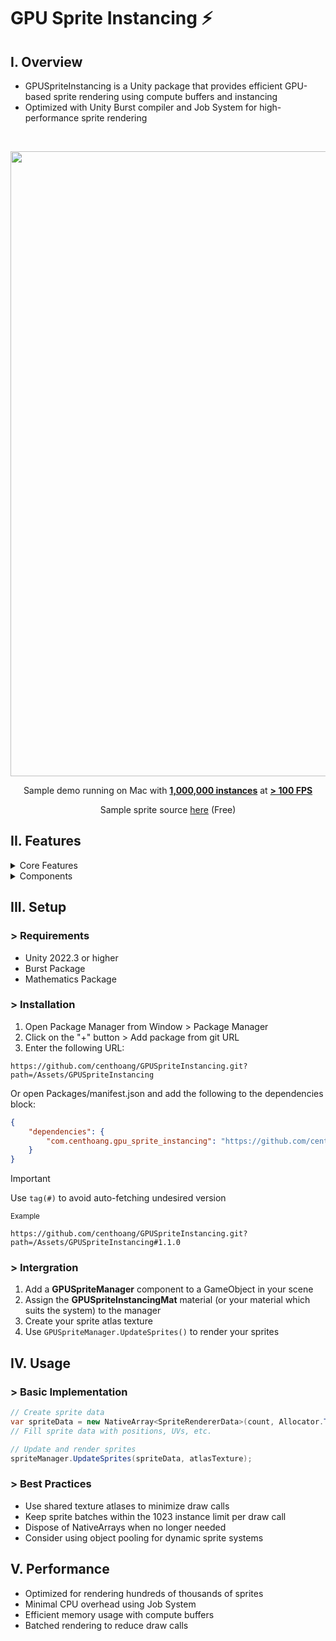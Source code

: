 # GPU Sprite Instancing :zap:

## I. Overview

* GPUSpriteInstancing is a Unity package that provides efficient GPU-based sprite rendering using compute buffers and instancing
* Optimized with Unity Burst compiler and Job System for high-performance sprite rendering

<br />

<p align="center">
  <img src="/Assets/DocResources/Gifs/SampleDemo.gif" width="1000"> </p>

<p align="center"> Sample demo running on Mac with <u><strong>1,000,000 instances</strong></u> at <u><strong>> 100 FPS</strong></u> </p>

<p align="center"> Sample sprite source <a href="https://cupnooble.itch.io/sprout-lands-asset-pack">here</a> (Free) </p>

## II. Features

  <details>
  <summary>Core Features</summary>
  
  * GPU Instanced Sprite Rendering
  * Batched Drawing System
  * Sprite Atlas Support
  * Memory Management
  * Buffer Management
  * Job System Integration
  * Burst Compilation
  </details>

  <details>
  <summary>Components</summary>

  * GPU Sprite Manager
  * Instance Renderer
  * Custom Shader
  * Sprite Data Structure
  </details>

## III. Setup

### **>** Requirements

* Unity 2022.3 or higher
* Burst Package
* Mathematics Package

### **>** Installation

1. Open Package Manager from Window > Package Manager
2. Click on the "+" button > Add package from git URL
3. Enter the following URL:

```
https://github.com/centhoang/GPUSpriteInstancing.git?path=/Assets/GPUSpriteInstancing
```

Or open Packages/manifest.json and add the following to the dependencies block:

```json
{
    "dependencies": {
        "com.centhoang.gpu_sprite_instancing": "https://github.com/centhoang/GPUSpriteInstancing.git?path=/Assets/GPUSpriteInstancing"
    }
}
```

> [!IMPORTANT]
> Use `tag(#)` to avoid auto-fetching undesired version
>
> <sub>Example</sub>
> ```
> https://github.com/centhoang/GPUSpriteInstancing.git?path=/Assets/GPUSpriteInstancing#1.1.0
> ```

### **>** Intergration

1. Add a **GPUSpriteManager** component to a GameObject in your scene
2. Assign the **GPUSpriteInstancingMat** material (or your material which suits the system) to the manager
3. Create your sprite atlas texture
4. Use `GPUSpriteManager.UpdateSprites()` to render your sprites

###

## IV. Usage

### **>** Basic Implementation

```c#
// Create sprite data
var spriteData = new NativeArray<SpriteRendererData>(count, Allocator.Temp);
// Fill sprite data with positions, UVs, etc.

// Update and render sprites
spriteManager.UpdateSprites(spriteData, atlasTexture);

```

###

### **>** Best Practices

- Use shared texture atlases to minimize draw calls
- Keep sprite batches within the 1023 instance limit per draw call
- Dispose of NativeArrays when no longer needed
- Consider using object pooling for dynamic sprite systems

###

## V. Performance

- Optimized for rendering hundreds of thousands of sprites
- Minimal CPU overhead using Job System
- Efficient memory usage with compute buffers
- Batched rendering to reduce draw calls